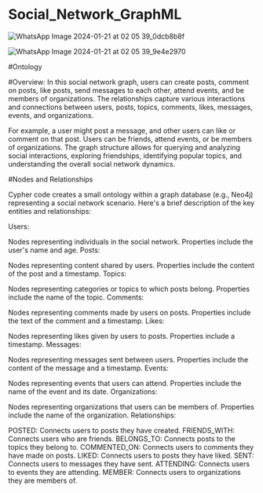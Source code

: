 # Social_Network_GraphML
![WhatsApp Image 2024-01-21 at 02 05 39_0dcb8b8f](https://github.com/NitikaNahata/Social_Network_GraphML/assets/149837825/413d665e-f6e6-4124-b75e-4ef959d9a10e)

![WhatsApp Image 2024-01-21 at 02 05 39_9e4e2970](https://github.com/NitikaNahata/Social_Network_GraphML/assets/149837825/7c6b447e-bb87-4e5f-9264-14e8fc11cf05)

#Ontology


#Overview:
In this social network graph, users can create posts, comment on posts, like posts, send messages to each other, attend events, and be members of organizations. The relationships capture various interactions and connections between users, posts, topics, comments, likes, messages, events, and organizations.

For example, a user might post a message, and other users can like or comment on that post. Users can be friends, attend events, or be members of organizations. The graph structure allows for querying and analyzing social interactions, exploring friendships, identifying popular topics, and understanding the overall social network dynamics.


#Nodes and Relationships

Cypher code creates a small ontology within a graph database (e.g., Neo4j) representing a social network scenario. Here's a brief description of the key entities and relationships:

Users:

Nodes representing individuals in the social network.
Properties include the user's name and age.
Posts:

Nodes representing content shared by users.
Properties include the content of the post and a timestamp.
Topics:

Nodes representing categories or topics to which posts belong.
Properties include the name of the topic.
Comments:

Nodes representing comments made by users on posts.
Properties include the text of the comment and a timestamp.
Likes:

Nodes representing likes given by users to posts.
Properties include a timestamp.
Messages:

Nodes representing messages sent between users.
Properties include the content of the message and a timestamp.
Events:

Nodes representing events that users can attend.
Properties include the name of the event and its date.
Organizations:

Nodes representing organizations that users can be members of.
Properties include the name of the organization.
Relationships:

POSTED: Connects users to posts they have created.
FRIENDS_WITH: Connects users who are friends.
BELONGS_TO: Connects posts to the topics they belong to.
COMMENTED_ON: Connects users to comments they have made on posts.
LIKED: Connects users to posts they have liked.
SENT: Connects users to messages they have sent.
ATTENDING: Connects users to events they are attending.
MEMBER: Connects users to organizations they are members of.
